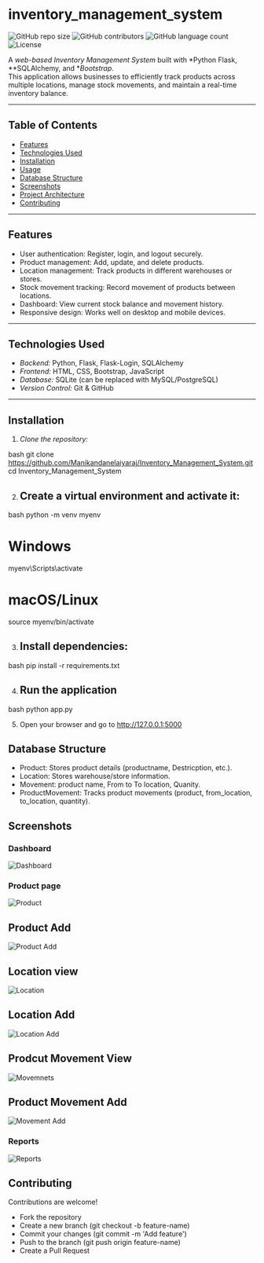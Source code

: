 # inventory_management_system

![GitHub repo size](https://img.shields.io/github/repo-size/Manikandanelaiyaraj/Inventory_Management_System)
![GitHub contributors](https://img.shields.io/github/contributors/Manikandanelaiyaraj/Inventory_Management_System)
![GitHub language count](https://img.shields.io/github/languages/count/Manikandanelaiyaraj/Inventory_Management_System)
![License](https://img.shields.io/github/license/Manikandanelaiyaraj/Inventory_Management_System)

A *web-based Inventory Management System* built with *Python Flask, **SQLAlchemy, and **Bootstrap*.  
This application allows businesses to efficiently track products across multiple locations, manage stock movements, and maintain a real-time inventory balance.

---

## Table of Contents

- [Features](#features)  
- [Technologies Used](#technologies-used)  
- [Installation](#installation)  
- [Usage](#usage)  
- [Database Structure](#database-structure)  
- [Screenshots](#screenshots)  
- [Project Architecture](#project-architecture)  
- [Contributing](#contributing)  


---

## Features

- User authentication: Register, login, and logout securely.  
- Product management: Add, update, and delete products.  
- Location management: Track products in different warehouses or stores.  
- Stock movement tracking: Record movement of products between locations.  
- Dashboard: View current stock balance and movement history.  
- Responsive design: Works well on desktop and mobile devices.

---

## Technologies Used

- *Backend:* Python, Flask, Flask-Login, SQLAlchemy  
- *Frontend:* HTML, CSS, Bootstrap, JavaScript  
- *Database:* SQLite (can be replaced with MySQL/PostgreSQL)  
- *Version Control:* Git & GitHub  

---

## Installation

1. *Clone the repository:*


bash
git clone https://github.com/Manikandanelaiyaraj/Inventory_Management_System.git
cd Inventory_Management_System


2. ## Create a virtual environment and activate it:

bash
python -m venv myenv
# Windows
myenv\Scripts\activate
# macOS/Linux
source myenv/bin/activate

3. ## Install dependencies:

bash
pip install -r requirements.txt

4. ## Run the application

bash
python app.py

5. Open your browser and go to http://127.0.0.1:5000

## Database Structure
- Product: Stores product details (productname, Destricption, etc.).
- Location: Stores warehouse/store information.
- Movement: product name, From to To location, Quanity.
- ProductMovement: Tracks product movements (product, from_location, to_location, quantity).

## Screenshots

### Dashboard
![Dashboard](Dashboard.png)

### Product page
![Product](product_view.png)

## Product Add
![Product Add](Product_add.png)

## Location view
![Location](Location_view.png)

## Location Add
![Location Add](Location_add.png)

## Prodcut Movement View
![Movemnets](product_movement_view.png)

##  Product Movement Add
![Movement Add](product_movement_add.png)

### Reports
![Reports](movement_report.png)

## Contributing 

Contributions are welcome!

- Fork the repository
- Create a new branch (git checkout -b feature-name)
- Commit your changes (git commit -m 'Add feature')
- Push to the branch (git push origin feature-name)
- Create a Pull Request
